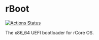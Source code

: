 # rBoot

[![Actions Status](https://github.com/rcore-os/rboot/workflows/CI/badge.svg)](https://github.com/rcore-os/rboot/actions)

The x86_64 UEFI bootloader for rCore OS.
